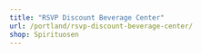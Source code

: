 ```yaml
---
title: "RSVP Discount Beverage Center"
url: /portland/rsvp-discount-beverage-center/
shop: Spirituosen
---
```

